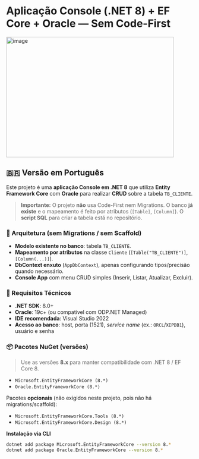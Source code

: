 # Aplicação Console (.NET 8) + EF Core + Oracle — Sem Code-First

<img width="451" height="324" alt="image" src="https://github.com/user-attachments/assets/b4ff5968-2b3b-487a-80fd-edcf779a0cc8" />


## 🇧🇷 Versão em Português

Este projeto é uma **aplicação Console em .NET 8** que utiliza **Entity Framework Core** com **Oracle** para realizar **CRUD** sobre a tabela `TB_CLIENTE`.  
> **Importante:** O projeto **não** usa Code-First nem Migrations. O banco **já existe** e o mapeamento é feito por atributos (`[Table]`, `[Column]`). O **script SQL** para criar a tabela está no repositório.

### 🧱 Arquitetura (sem Migrations / sem Scaffold)
- **Modelo existente no banco**: tabela `TB_CLIENTE`.
- **Mapeamento por atributos** na classe `Cliente` (`[Table("TB_CLIENTE")]`, `[Column(...)]`).
- **DbContext enxuto** (`AppDbContext`), apenas configurando tipos/precisão quando necessário.
- **Console App** com menu CRUD simples (Inserir, Listar, Atualizar, Excluir).

### 🔧 Requisitos Técnicos
- **.NET SDK**: 8.0+
- **Oracle**: 19c+ (ou compatível com ODP.NET Managed)
- **IDE recomendada**: Visual Studio 2022
- **Acesso ao banco**: host, porta (1521), *service name* (ex.: `ORCL`/`XEPDB1`), usuário e senha

### 📦 Pacotes NuGet (versões)
> Use as versões **8.x** para manter compatibilidade com .NET 8 / EF Core 8.
- `Microsoft.EntityFrameworkCore (8.*)`
- `Oracle.EntityFrameworkCore (8.*)`

Pacotes **opcionais** (não exigidos neste projeto, pois não há migrations/scaffold):
- `Microsoft.EntityFrameworkCore.Tools (8.*)`
- `Microsoft.EntityFrameworkCore.Design (8.*)`

**Instalação via CLI**
```bash
dotnet add package Microsoft.EntityFrameworkCore --version 8.*
dotnet add package Oracle.EntityFrameworkCore --version 8.*
